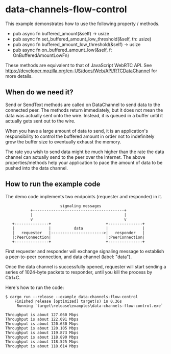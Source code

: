 # data-channels-flow-control
This example demonstrates how to use the following property / methods.

* pub async fn buffered_amount(&self) -> usize
* pub async fn set_buffered_amount_low_threshold(&self, th: usize)
* pub async fn buffered_amount_low_threshold(&self) -> usize
* pub async fn on_buffered_amount_low(&self, f: OnBufferedAmountLowFn)

These methods are equivalent to that of JavaScript WebRTC API.
See https://developer.mozilla.org/en-US/docs/Web/API/RTCDataChannel for more details.

## When do we need it?
Send or SendText methods are called on DataChannel to send data to the connected peer.
The methods return immediately, but it does not mean the data was actually sent onto
the wire. Instead, it is queued in a buffer until it actually gets sent out to the wire.

When you have a large amount of data to send, it is an application's responsibility to
control the buffered amount in order not to indefinitely grow the buffer size to eventually
exhaust the memory.

The rate you wish to send data might be much higher than the rate the data channel can
actually send to the peer over the Internet. The above properties/methods help your
application to pace the amount of data to be pushed into the data channel.

## How to run the example code
The demo code implements two endpoints (requester and responder) in it.

```plain
                        signaling messages
           +----------------------------------------+
           |                                        |
           v                                        v
   +---------------+                        +---------------+
   |               |          data          |               |
   |   requester   |----------------------->|   responder   |
   |:PeerConnection|                        |:PeerConnection|
   +---------------+                        +---------------+
```

First requester and responder will exchange signaling message to establish a peer-to-peer
connection, and data channel (label: "data").

Once the data channel is successfully opened, requester will start sending a series of
1024-byte packets to responder, until you kill the process by Ctrl+С.

Here's how to run the code:

```shell
$ cargo run --release --example data-channels-flow-control
    Finished release [optimized] target(s) in 0.36s
     Running `target\release\examples\data-channels-flow-control.exe`

Throughput is about 127.060 Mbps
Throughput is about 122.091 Mbps
Throughput is about 120.630 Mbps
Throughput is about 120.105 Mbps
Throughput is about 119.873 Mbps
Throughput is about 118.890 Mbps
Throughput is about 118.525 Mbps
Throughput is about 118.614 Mbps
```
